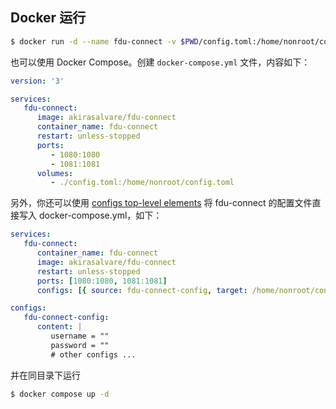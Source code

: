 ## Docker 运行

```zsh
$ docker run -d --name fdu-connect -v $PWD/config.toml:/home/nonroot/config.toml -p 1080:1080 -p 1081:1081 --restart unless-stopped akirasalvare/fdu-connect
```

也可以使用 Docker Compose。创建 `docker-compose.yml` 文件，内容如下：

```yaml
version: '3'

services:
   fdu-connect:
      image: akirasalvare/fdu-connect
      container_name: fdu-connect
      restart: unless-stopped
      ports:
         - 1080:1080
         - 1081:1081
      volumes:
         - ./config.toml:/home/nonroot/config.toml
```

另外，你还可以使用 [configs top-level elements](https://docs.docker.com/compose/compose-file/08-configs/) 将 fdu-connect 的配置文件直接写入 docker-compose.yml，如下：

```yaml
services:
   fdu-connect:
      container_name: fdu-connect
      image: akirasalvare/fdu-connect
      restart: unless-stopped
      ports: [1080:1080, 1081:1081]
      configs: [{ source: fdu-connect-config, target: /home/nonroot/config.toml }]

configs:
   fdu-connect-config:
      content: |
         username = ""
         password = ""
         # other configs ...
```

并在同目录下运行

```zsh
$ docker compose up -d
```